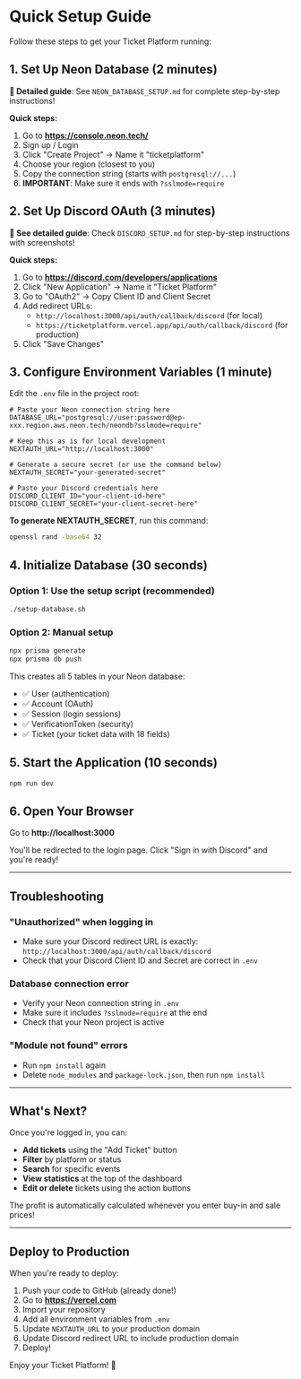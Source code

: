 # Quick Setup Guide

Follow these steps to get your Ticket Platform running:

## 1. Set Up Neon Database (2 minutes)

**📖 Detailed guide**: See `NEON_DATABASE_SETUP.md` for complete step-by-step instructions!

**Quick steps:**
1. Go to **https://console.neon.tech/**
2. Sign up / Login
3. Click "Create Project" → Name it "ticketplatform"
4. Choose your region (closest to you)
5. Copy the connection string (starts with `postgresql://...`)
6. **IMPORTANT**: Make sure it ends with `?sslmode=require`

## 2. Set Up Discord OAuth (3 minutes)

**📖 See detailed guide**: Check `DISCORD_SETUP.md` for step-by-step instructions with screenshots!

**Quick steps:**
1. Go to **https://discord.com/developers/applications**
2. Click "New Application" → Name it "Ticket Platform"
3. Go to "OAuth2" → Copy Client ID and Client Secret
4. Add redirect URLs:
   - `http://localhost:3000/api/auth/callback/discord` (for local)
   - `https://ticketplatform.vercel.app/api/auth/callback/discord` (for production)
5. Click "Save Changes"

## 3. Configure Environment Variables (1 minute)

Edit the `.env` file in the project root:

```env
# Paste your Neon connection string here
DATABASE_URL="postgresql://user:password@ep-xxx.region.aws.neon.tech/neondb?sslmode=require"

# Keep this as is for local development
NEXTAUTH_URL="http://localhost:3000"

# Generate a secure secret (or use the command below)
NEXTAUTH_SECRET="your-generated-secret"

# Paste your Discord credentials here
DISCORD_CLIENT_ID="your-client-id-here"
DISCORD_CLIENT_SECRET="your-client-secret-here"
```

**To generate NEXTAUTH_SECRET**, run this command:
```bash
openssl rand -base64 32
```

## 4. Initialize Database (30 seconds)

### Option 1: Use the setup script (recommended)
```bash
./setup-database.sh
```

### Option 2: Manual setup
```bash
npx prisma generate
npx prisma db push
```

This creates all 5 tables in your Neon database:
- ✅ User (authentication)
- ✅ Account (OAuth)
- ✅ Session (login sessions)
- ✅ VerificationToken (security)
- ✅ Ticket (your ticket data with 18 fields)

## 5. Start the Application (10 seconds)

```bash
npm run dev
```

## 6. Open Your Browser

Go to **http://localhost:3000**

You'll be redirected to the login page. Click "Sign in with Discord" and you're ready!

---

## Troubleshooting

### "Unauthorized" when logging in
- Make sure your Discord redirect URL is exactly: `http://localhost:3000/api/auth/callback/discord`
- Check that your Discord Client ID and Secret are correct in `.env`

### Database connection error
- Verify your Neon connection string in `.env`
- Make sure it includes `?sslmode=require` at the end
- Check that your Neon project is active

### "Module not found" errors
- Run `npm install` again
- Delete `node_modules` and `package-lock.json`, then run `npm install`

---

## What's Next?

Once you're logged in, you can:
- **Add tickets** using the "Add Ticket" button
- **Filter** by platform or status
- **Search** for specific events
- **View statistics** at the top of the dashboard
- **Edit or delete** tickets using the action buttons

The profit is automatically calculated whenever you enter buy-in and sale prices!

---

## Deploy to Production

When you're ready to deploy:

1. Push your code to GitHub (already done!)
2. Go to **https://vercel.com**
3. Import your repository
4. Add all environment variables from `.env`
5. Update `NEXTAUTH_URL` to your production domain
6. Update Discord redirect URL to include production domain
7. Deploy!

Enjoy your Ticket Platform! 🎫
